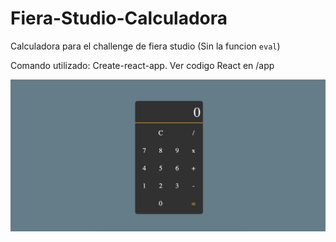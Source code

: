 # Fiera-Studio-Calculadora
 Calculadora para el challenge de fiera studio
 (Sin la funcion `eval`)

 Comando utilizado: Create-react-app.
 Ver codigo React en /app

![Preview](Screen%20Shot%202021-01-15%20at%2023.44.59.png)
